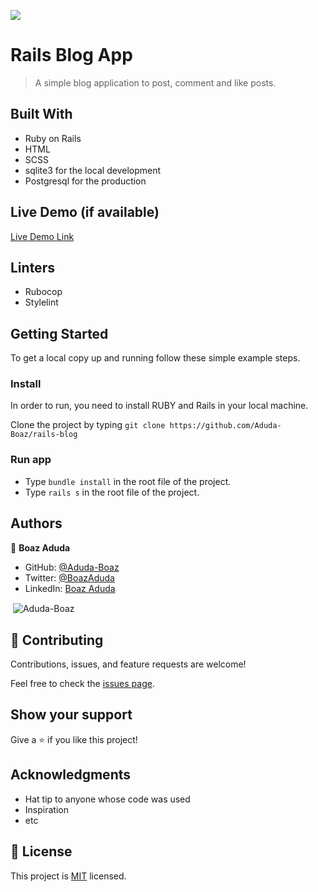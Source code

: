 ![](https://img.shields.io/badge/Microverse-blueviolet)

# Rails Blog App

> A simple blog application to post, comment and like posts.

## Built With

- Ruby on Rails
- HTML
- SCSS
- sqlite3 for the local development
- Postgresql for the production

## Live Demo (if available)

[Live Demo Link](https://livedemo.com)

## Linters

- Rubocop
- Stylelint

## Getting Started

To get a local copy up and running follow these simple example steps.

### Install

In order to run, you need to install RUBY and Rails in your local machine.

Clone the project by typing ```git clone https://github.com/Aduda-Boaz/rails-blog```

### Run app

- Type ```bundle install``` in the root file of the project. 
- Type ```rails s``` in the root file of the project.

## Authors

👤 **Boaz Aduda**

- GitHub: [@Aduda-Boaz](https://github.com/Aduda-Boaz)
- Twitter: [@BoazAduda](https://twitter.com/BoazAduda)
- LinkedIn: [Boaz Aduda](https://www.linkedin.com/in/boaz-aduda/)

<p>&nbsp;<img align="center" src="https://github-readme-stats.vercel.app/api?username=Aduda-Boaz&show_icons=true&locale=en" alt="Aduda-Boaz" /></p>

## 🤝 Contributing

Contributions, issues, and feature requests are welcome!

Feel free to check the [issues page](../../issues/).

## Show your support

Give a ⭐️ if you like this project!

## Acknowledgments

- Hat tip to anyone whose code was used
- Inspiration
- etc

## 📝 License

This project is [MIT](./MIT.md) licensed.
